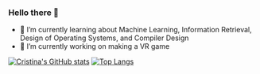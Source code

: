 ### Hello there 👋

- 🌱 I’m currently learning about Machine Learning, Information Retrieval, Design of Operating Systems, and Compiler Design
- 🔭 I’m currently working on making a VR game

[![Cristina's GitHub stats](https://github-readme-stats.vercel.app/api?username=cristina95138&show_icons=true&theme=tokyonight)](https://github.com/anuraghazra/github-readme-stats)
[![Top Langs](https://github-readme-stats.vercel.app/api/top-langs/?username=cristina95138&layout=compact&show_icons=true&theme=tokyonight&langs_count=8&exclude_repo=CS105_Stock_News_Analysis&hide=GDB,CMake,Makefile)](https://github.com/anuraghazra/github-readme-stats)

<!--
**cristina95138/cristina95138** is a ✨ _special_ ✨ repository because its `README.md` (this file) appears on your GitHub profile.

Here are some ideas to get you started:

- 👯 I’m looking to collaborate on ...
- 🤔 I’m looking for help with ...
- 💬 Ask me about ...
- 📫 How to reach me: ...
- 😄 Pronouns: ...
- ⚡ Fun fact: ...
-->
